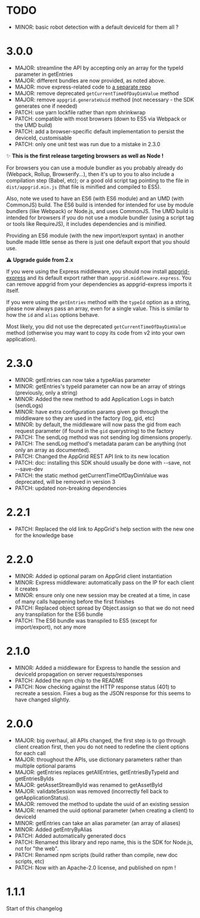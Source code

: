 # TODO

- MINOR: basic robot detection with a default deviceId for them all ?

# 3.0.0

- MAJOR: streamline the API by accepting only an array for the typeId parameter in getEntries
- MAJOR: different bundles are now provided, as noted above.
- MAJOR: move express-related code to [a separate repo](https://github.com/Accedo-Products/appgrid-sdk-express)
- MAJOR: remove deprecated `getCurrentTimeOfDayDimValue` method
- MAJOR: remove `appgrid.generateUuid` method (not necessary - the SDK generates one if needed)
- PATCH: use yarn lockfile rather than npm shrinkwrap
- PATCH: compatible with most browsers (down to ES5 via Webpack or the UMD build)
- PATCH: add a browser-specific default implementation to persist the deviceId, customisable
- PATCH: only one unit test was run due to a mistake in 2.3.0

:sparkles: **This is the first release targeting browsers as well as Node !**

For browsers you can use a module bundler as you probably already do (Webpack, Rollup, Browserify...), then it's up to you to also include a compilation step (Babel, etc); or a good old script tag pointing to the file  in `dist/appgrid.min.js` (that file is minified and compiled to ES5).

Also, note we used to have an ES6 (with ES6 module) and an UMD (with CommonJS) build.
The ES6 build is intended for intended for use by module bundlers (like Webpack) or Node.js, and uses CommonJS.
The UMD build is intended for browsers if you do not use a module bundler (using a script tag or tools like RequireJS), it includes dependencies and is minified.

Providing an ES6 module (with the new import/export syntax) in another bundle made little sense as there is just one default export that you should use.

:warning: **Upgrade guide from 2.x**

If you were using the Express middleware, you should now install [appgrid-express](https://github.com/Accedo-Products/appgrid-sdk-express) and its default export rather than `appgrid.middleware.express`. You can remove appgrid from your dependencies as appgrid-express imports it itself.

If you  were using the `getEntries` method with the `typeId` option as a string, please now always pass an array, even for a single value. This is similar to how the `id` and `alias` options behave.

Most likely, you did not use the deprecated `getCurrentTimeOfDayDimValue` method (otherwise you may want to copy its code from v2 into your own application).

# 2.3.0

- MINOR: getEntries can now take a typeAlias parameter
- MINOR: getEntries's typeId parameter can now be an array of strings (previously, only a string)
- MINOR: Added the new method to add Application Logs in batch (sendLogs)
- MINOR: have extra configuration params given go through the middleware so they are used in the factory (log, gid, etc)
- MINOR: by default, the middleware will now pass the gid from each request parameter (if found in the `gid` querystring) to the factory
- PATCH: The sendLog method was not sending log dimensions properly.
- PATCH: The sendLog method's metadata param can be anything (not only an array as documented).
- PATCH: Changed the AppGrid REST API link to its new location
- PATCH: doc: installing this SDK should usually be done with --save, not --save-dev
- PATCH: the static method getCurrentTimeOfDayDimValue was deprecated, will be removed in version 3
- PATCH: updated non-breaking dependencies

# 2.2.1

- PATCH: Replaced the old link to AppGrid's help section with the new one for the knowledge base

# 2.2.0

- MINOR: Added ip optional param on AppGrid client instantiation
- MINOR: Express middleware: automatically pass on the IP for each client it creates
- MINOR: ensure only one new session may be created at a time, in case of many calls happening before the first finishes
- PATCH: Replaced object spread by Object.assign so that we do not need any transpilation for the ES6 bundle
- PATCH: The ES6 bundle was transpiled to ES5 (except for import/export), not any more

# 2.1.0

- MINOR: Added a middleware for Express to handle the session and deviceId propagation on server requests/responses
- PATCH: Added the npm chip to the README
- PATCH: Now checking against the HTTP response status (401) to recreate a session. Fixes a bug as the JSON response for this seems to have changed slightly.

# 2.0.0

- MAJOR: big overhaul, all APIs changed, the first step is to go through client creation first, then you do not need to redefine the client options for each call
- MAJOR: throughout the APIs, use dictionary parameters rather than multiple optional params
- MAJOR: getEntries replaces getAllEntries, getEntriesByTypeId and getEntriesByIds
- MAJOR: getAssetStreamById was renamed to getAssetById
- MAJOR: validateSession was removed (incorrectly fell back to getApplicationStatus).
- MAJOR: removed the method to update the uuid of an existing session
- MAJOR: renamed the uuid optional parameter (when creating a client) to deviceId
- MINOR: getEntries can take an alias parameter (an array of aliases)
- MINOR: Added getEntryByAlias
- PATCH: Added automatically generated docs
- PATCH: Renamed this library and repo name, this is the SDK for Node.js, not for "the web".
- PATCH: Renamed npm scripts (build rather than compile, new doc scripts, etc)
- PATCH: Now with an Apache-2.0 license, and published on npm !

# 1.1.1

Start of this changelog
